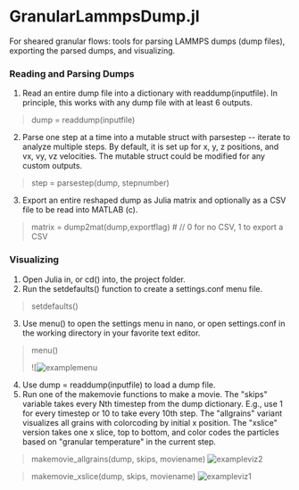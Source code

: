 # GranularLammpsDump.jl
For sheared granular flows: tools for parsing LAMMPS dumps (dump files), exporting the parsed dumps, and visualizing.  

### Reading and Parsing Dumps
1. Read an entire dump file into a dictionary with readdump(inputfile).  In principle, this works with any dump file with at least 6 outputs.  
> dump = readdump(inputfile)
2. Parse one step at a time into a mutable struct with parsestep -- iterate to analyze multiple steps.  By default, it is set up for x, y, z positions, and vx, vy, vz velocities.  The mutable struct could be modified for any custom outputs.  
> step = parsestep(dump, stepnumber)
3. Export an entire reshaped dump as Julia matrix and optionally as a CSV file to be read into MATLAB (c).  
> matrix = dump2mat(dump,exportflag)  # // 0 for no CSV, 1 to export a CSV

### Visualizing
1. Open Julia in, or cd() into, the project folder.  
2. Run the setdefaults() function to create a settings.conf menu file.  
> setdefaults()
3. Use menu() to open the settings menu in nano, or open settings.conf in the working directory in your favorite text editor.  
> menu()
>
>![![examplemenu](https://github.com/mitchellirmer/GranularLammpsDump.jl/assets/81964320/f3fcdebe-523a-4936-bbfb-8ba1bb65f958)


4. Use dump = readdump(inputfile) to load a dump file.  
5. Run one of the makemovie functions to make a movie.  The "skips" variable takes every Nth timestep from the dump dictionary. E.g., use 1 for every timestep or 10 to take every 10th step.  The "allgrains" variant visualizes all grains with colorcoding by initial x position.  The "xslice" version takes one x slice, top to bottom, and color codes the particles based on "granular temperature" in the current step.
> makemovie_allgrains(dump, skips, moviename)
>![exampleviz2](https://github.com/mitchellirmer/GranularLammpsDump.jl/assets/81964320/d62c8e85-2223-4e0c-b22f-2dcebf31a06d)

> makemovie_xslice(dump, skips, moviename)
>![exampleviz1](https://github.com/mitchellirmer/GranularLammpsDump.jl/assets/81964320/7751af12-21f7-44c0-bd7c-c13d41d82ef3)

